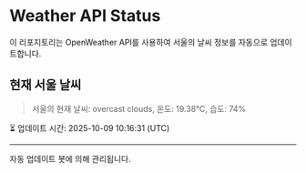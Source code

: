 
# Weather API Status

이 리포지토리는 OpenWeather API를 사용하여 서울의 날씨 정보를 자동으로 업데이트합니다.

## 현재 서울 날씨
> 서울의 현재 날씨: overcast clouds, 온도: 19.38°C, 습도: 74%

⏳ 업데이트 시간: 2025-10-09 10:16:31 (UTC)

---
자동 업데이트 봇에 의해 관리됩니다.
